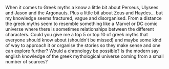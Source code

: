 When it comes to Greek myths a know a little bit about Perseus, Ulysees and Jason and the Argonauts.
Plus a little bit about Zeus and Haydes... but my knowledge seems fractured, vague and disorganised. 
From a distance the greek myths seem to resemble something like a Marvel or DC comic universe where there is sometimes relationships between the different characters.
Could you give me a top 5 or top 10 of greek myths that everyone should know about (shouldn't be missed) and maybe some kind of way to approach it or organise the stories so they make sense and one can explore further?
Would a chronology be possible? Is the modern say english knowledge of the greek mythological universe coming from a small number of sources?
